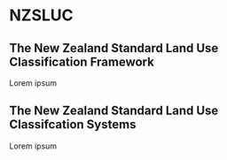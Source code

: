 # NZSLUC

## The New Zealand Standard Land Use Classification Framework

Lorem ipsum

## The New Zealand Standard Land Use Classifcation Systems

Lorem ipsum